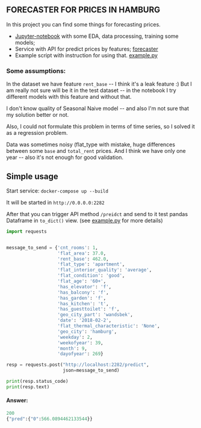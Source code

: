 ## FORECASTER FOR PRICES IN HAMBURG

In this project you can find some things for forecasting prices.

* [Jupyter-notebook](aboutyou_eda.ipynb) with some EDA, data processing, training some models;
* Service with API for predict prices by features; [forecaster](forecaster)
* Example script with instruction for using that.  [example.py](example.py)

### Some assumptions:
In the dataset we have feature `rent_base` -- I think it's a leak feature :)
But I am really not sure will be it in the test dataset -- in the notebook I
try different models with this feature and without that.

I don't know quality of Seasonal Naive model -- and also 
I'm not sure that my solution better or not. 

Also, I could not formulate this problem in terms of time series,
 so I solved it as a regression problem. 
 
Data was sometimes noisy (flat_type with mistake, huge differences between some `base` and `total_rent` prices. And I think we have only one year --
 also it's not enough for good validation.
 
## Simple usage

Start service:
`docker-compose up --build`

It will be started in `http://0.0.0.0:2282`

After that you can trigger API method `/preidct` and send to it
test pandas Dataframe in `to_dict()` view. (see [example.py](example.py) 
for more details)

```python
import requests


message_to_send = {'cnt_rooms': 1,
                   'flat_area': 37.0,
                   'rent_base': 462.0,
                   'flat_type': 'apartment',
                   'flat_interior_quality': 'average',
                   'flat_condition': 'good',
                   'flat_age': '60+',
                   'has_elevator': 'f',
                   'has_balcony': 'f',
                   'has_garden': 'f',
                   'has_kitchen': 't',
                   'has_guesttoilet': 'f',
                   'geo_city_part': 'wandsbek',
                   'date': '2018-02-2',
                   'flat_thermal_characteristic': 'None',
                   'geo_city': 'hamburg',
                   'weekday': 2,
                   'weekofyear': 39,
                   'month': 9,
                   'dayofyear': 269}

resp = requests.post("http://localhost:2282/predict",
                     json=message_to_send)

print(resp.status_code)
print(resp.text)
```
#### Answer:
```python
200
{"pred":{"0":566.0894462133544}}
```